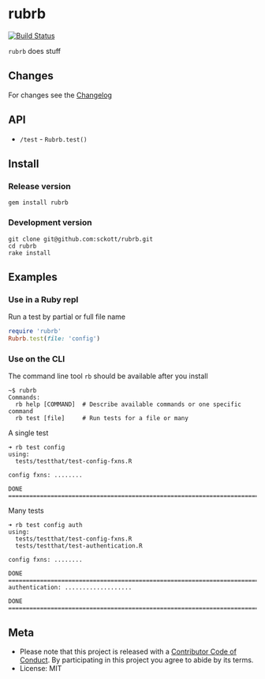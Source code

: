 rubrb
=====

[![Build Status](https://api.travis-ci.org/sckott/rubrb.png)](https://travis-ci.org/sckott/rubrb)

`rubrb` does stuff

## Changes

For changes see the [Changelog][changelog]

## API

* `/test` - `Rubrb.test()`

## Install

### Release version

```
gem install rubrb
```

### Development version

```
git clone git@github.com:sckott/rubrb.git
cd rubrb
rake install
```

## Examples

### Use in a Ruby repl

Run a test by partial or full file name

```ruby
require 'rubrb'
Rubrb.test(file: 'config')
```

### Use on the CLI

The command line tool `rb` should be available after you install

```
~$ rubrb
Commands:
  rb help [COMMAND]  # Describe available commands or one specific command
  rb test [file]     # Run tests for a file or many
```

A single test

```
➜ rb test config
using:
  tests/testthat/test-config-fxns.R

config fxns: ........

DONE ===========================================================================
```

Many tests

```
➜ rb test config auth
using:
  tests/testthat/test-config-fxns.R
  tests/testthat/test-authentication.R

config fxns: ........

DONE ===========================================================================
authentication: ...................

DONE ===========================================================================
```

## Meta

* Please note that this project is released with a [Contributor Code of Conduct](CONDUCT.md). By participating in this project you agree to abide by its terms.
* License: MIT

[changelog]: https://github.com/sckott/rubrb/blob/master/CHANGELOG.md
